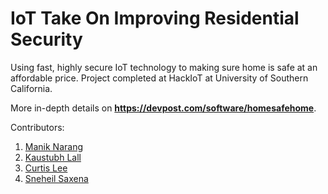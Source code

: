 # IoT Take On Improving Residential Security
Using fast, highly secure IoT technology to making sure home is safe at an affordable price. Project completed at HackIoT at University of Southern California.

More in-depth details on <b>https://devpost.com/software/homesafehome</b>.

Contributors:
  1. [Manik Narang](http://maniknarang.me)
  2. [Kaustubh Lall](https://devpost.com/klall)
  3. [Curtis Lee](https://devpost.com/curtisrlee)
  4. [Sneheil Saxena](https://devpost.com/sneheilsaxena)
